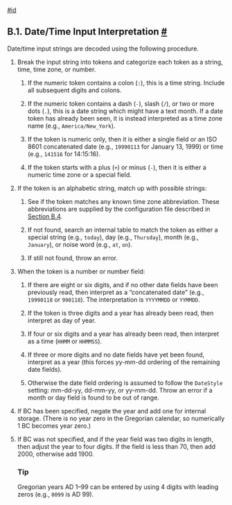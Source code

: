 [#id](#DATETIME-INPUT-RULES)

## B.1. Date/Time Input Interpretation [#](#DATETIME-INPUT-RULES)

Date/time input strings are decoded using the following procedure.

1. Break the input string into tokens and categorize each token as a string, time, time zone, or number.

   1. If the numeric token contains a colon (`:`), this is a time string. Include all subsequent digits and colons.

   2. If the numeric token contains a dash (`-`), slash (`/`), or two or more dots (`.`), this is a date string which might have a text month. If a date token has already been seen, it is instead interpreted as a time zone name (e.g., `America/New_York`).

   3. If the token is numeric only, then it is either a single field or an ISO 8601 concatenated date (e.g., `19990113` for January 13, 1999) or time (e.g., `141516` for 14:15:16).

   4. If the token starts with a plus (`+`) or minus (`-`), then it is either a numeric time zone or a special field.

2. If the token is an alphabetic string, match up with possible strings:

   1. See if the token matches any known time zone abbreviation. These abbreviations are supplied by the configuration file described in [Section B.4](datetime-config-files).

   2. If not found, search an internal table to match the token as either a special string (e.g., `today`), day (e.g., `Thursday`), month (e.g., `January`), or noise word (e.g., `at`, `on`).

   3. If still not found, throw an error.

3. When the token is a number or number field:

   1. If there are eight or six digits, and if no other date fields have been previously read, then interpret as a “concatenated date” (e.g., `19990118` or `990118`). The interpretation is `YYYYMMDD` or `YYMMDD`.

   2. If the token is three digits and a year has already been read, then interpret as day of year.

   3. If four or six digits and a year has already been read, then interpret as a time (`HHMM` or `HHMMSS`).

   4. If three or more digits and no date fields have yet been found, interpret as a year (this forces yy-mm-dd ordering of the remaining date fields).

   5. Otherwise the date field ordering is assumed to follow the `DateStyle` setting: mm-dd-yy, dd-mm-yy, or yy-mm-dd. Throw an error if a month or day field is found to be out of range.

4. If BC has been specified, negate the year and add one for internal storage. (There is no year zero in the Gregorian calendar, so numerically 1 BC becomes year zero.)

5. If BC was not specified, and if the year field was two digits in length, then adjust the year to four digits. If the field is less than 70, then add 2000, otherwise add 1900.

   ### Tip

   Gregorian years AD 1–99 can be entered by using 4 digits with leading zeros (e.g., `0099` is AD 99).